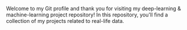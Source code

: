 Welcome to my Git profile and thank you for visiting my deep-learning & machine-learning project repository! In this repository, you'll find a collection of my projects related to real-life data.
